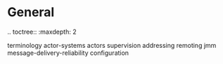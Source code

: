 General
=======

.. toctree::
   :maxdepth: 2

   terminology
   actor-systems
   actors
   supervision
   addressing
   remoting
   jmm
   message-delivery-reliability
   configuration
